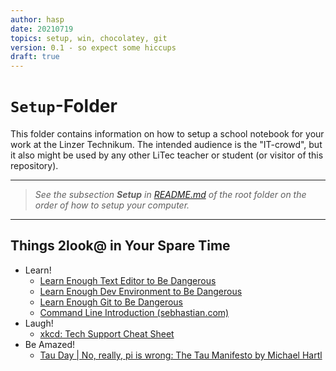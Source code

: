 ```yaml
---
author: hasp
date: 20210719
topics: setup, win, chocolatey, git
version: 0.1 - so expect some hiccups
draft: true
---
```


# `Setup`-Folder

This folder contains information on how to setup a school notebook for your work at the Linzer Technikum. The intended audience is the "IT-crowd", but it also might be used by any other LiTec teacher or student (or visitor of this repository).

---

> *See the subsection **Setup** in [README.md](../README.md) of the root folder on the order of how to setup your computer.*

---

## Things 2look@ in Your Spare Time

- Learn!
  - [Learn Enough Text Editor to Be Dangerous](https://www.learnenough.com/text-editor-tutorial)
  - [Learn Enough Dev Environment to Be Dangerous](https://www.learnenough.com/dev-environment-tutorial)
  - [Learn Enough Git to Be Dangerous](https://www.learnenough.com/git-tutorial)
  - [Command Line Introduction (sebhastian.com)](https://sebhastian.com/command-line-introduction/)
- Laugh!
  - [xkcd: Tech Support Cheat Sheet](https://m.xkcd.com/627/)
- Be Amazed!
  - [Tau Day | No, really, pi is wrong: The Tau Manifesto by Michael Hartl](https://tauday.com/tau-manifesto)
